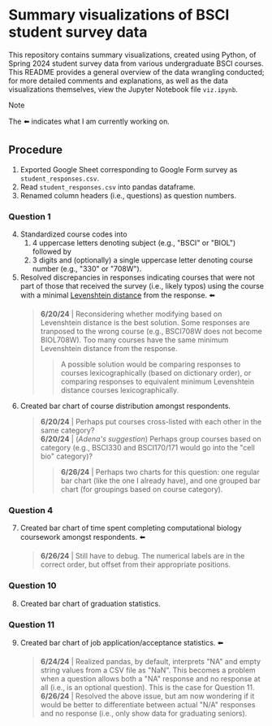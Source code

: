 # Summary visualizations of BSCI student survey data
This repository contains summary visualizations, created using Python, of Spring 2024 student survey data from various undergraduate BSCI courses. This README provides a general overview of the data wrangling conducted; for more detailed comments and explanations, as well as the data visualizations themselves, view the Jupyter Notebook file `viz.ipynb`.

> [!NOTE]
> The :arrow_left: indicates what I am currently working on.

## Procedure
1. Exported Google Sheet corresponding to Google Form survey as `student_responses.csv`.
2. Read `student_responses.csv` into pandas dataframe.
3. Renamed column headers (i.e., questions) as question numbers.

### Question 1
4. Standardized course codes into
   1. 4 uppercase letters denoting subject (e.g., "BSCI" or "BIOL") followed by
   2. 3 digits and (optionally) a single uppercase letter denoting course number (e.g., "330" or "708W").
5. Resolved discrepancies in responses indicating courses that were not part of those that received the survey (i.e., likely typos) using the course with a minimal [Levenshtein distance](https://en.wikipedia.org/wiki/Levenshtein_distance) from the response. :arrow_left:
   > **6/20/24** | Reconsidering whether modifying based on Levenshtein distance is the best solution. Some responses are tranposed to the wrong course (e.g., BSCI708W does not become BIOL708W). Too many courses have the same minimum Levenshtein distance from the response.
   >> A possible solution would be comparing responses to courses lexicographically (based on dictionary order), or comparing responses to equivalent minimum Levenshtein distance courses lexicographically.
6. Created bar chart of course distribution amongst respondents.
   > **6/20/24** | Perhaps put courses cross-listed with each other in the same category?  
   > **6/20/24** | (_Adena's suggestion_) Perhaps group courses based on category (e.g., BSCI330 and BSCI170/171 would go into the "cell bio" category)?
   >> **6/26/24** | Perhaps two charts for this question: one regular bar chart (like the one I already have), and one grouped bar chart (for groupings based on course category).

### Question 4
7. Created bar chart of time spent completing computational biology coursework amongst respondents. :arrow_left:
   > **6/26/24** | Still have to debug. The numerical labels are in the correct order, but offset from their appropriate positions.

### Question 10
8. Created bar chart of graduation statistics.

### Question 11
9. Created bar chart of job application/acceptance statistics. :arrow_left:
   > **6/24/24** | Realized pandas, by default, interprets "NA" and empty string values from a CSV file as "NaN". This becomes a problem when a question allows both a "NA" response and no response at all (i.e., is an optional question). This is the case for Question 11.
   > **6/26/24** | Resolved the above issue, but am now wondering if it would be better to differentiate between actual "N/A" responses and no response (i.e., only show data for graduating seniors).